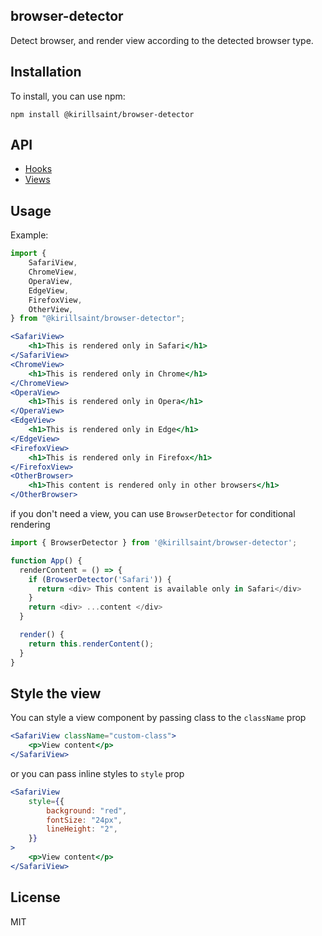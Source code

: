 ## browser-detector

Detect browser, and render view according to the detected browser type.

## Installation

To install, you can use npm:

```
npm install @kirillsaint/browser-detector
```

## API

- [Hooks](docs/api.md)
- [Views](docs/views.md)

## Usage

Example:

```javascript
import {
	SafariView,
	ChromeView,
	OperaView,
	EdgeView,
	FirefoxView,
	OtherView,
} from "@kirillsaint/browser-detector";
```

```jsx
<SafariView>
	<h1>This is rendered only in Safari</h1>
</SafariView>
<ChromeView>
	<h1>This is rendered only in Chrome</h1>
</ChromeView>
<OperaView>
	<h1>This is rendered only in Opera</h1>
</OperaView>
<EdgeView>
	<h1>This is rendered only in Edge</h1>
</EdgeView>
<FirefoxView>
	<h1>This is rendered only in Firefox</h1>
</FirefoxView>
<OtherBrowser>
	<h1>This content is rendered only in other browsers</h1>
</OtherBrowser>
```

if you don't need a view, you can use `BrowserDetector` for conditional rendering

```javascript
import { BrowserDetector } from '@kirillsaint/browser-detector';

function App() {
  renderContent = () => {
    if (BrowserDetector('Safari')) {
      return <div> This content is available only in Safari</div>
    }
    return <div> ...content </div>
  }

  render() {
    return this.renderContent();
  }
}
```

## Style the view

You can style a view component by passing class to the `className` prop

```jsx
<SafariView className="custom-class">
	<p>View content</p>
</SafariView>
```

or you can pass inline styles to `style` prop

```jsx
<SafariView
	style={{
		background: "red",
		fontSize: "24px",
		lineHeight: "2",
	}}
>
	<p>View content</p>
</SafariView>
```

## License

MIT
